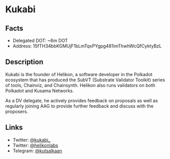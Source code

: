 # Kukabi

## Facts
- Delegated DOT: ~6m DOT
- Address: 15fTH34bbKGMUjF1bLmTqxPYgpg481imThwhWcQfCyktyBzL

## Description

Kukabi is the founder of Helikon, a software developer in the Polkadot ecosystem that has produced the SubVT (Substrate Validator Toolkit) series of tools, Chainviz, and Chainsynth. Helikon also runs validators on both Polkadot and Kusama Networks.

As a DV delegate, he actively provides feedback on proposals as well as regularly joining AAG to provide further feedback and discuss with the proposers.

## Links
- Twitter: [@kukabi_](https://twitter.com/kukabi_)
- Twitter: [@helikonlabs](https://twitter.com/helikonlabs)
- Telegram: [@kutsalkaan](https://t.me/kutsalkaan)